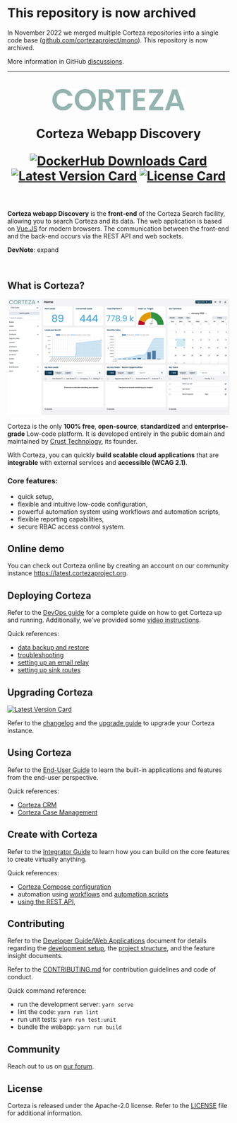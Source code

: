 <h1>This repository is now archived</h1>

In November 2022 we merged multiple Corteza repositories into a single code base ([github.com/cortezaproject/mono](https://github.com/cortezaproject/corteza)).
This repository is now archived.

More information in GitHub [discussions](https://github.com/orgs/cortezaproject/discussions/437).

----

<h1 align="center">
  <img width="300px" src=".github/assets/corteza_logo.svg" />
  <br />
  <p>Corteza Webapp Discovery</p>

  <div align="center">

  [![DockerHub Downloads Card](https://img.shields.io/docker/pulls/cortezaproject/corteza-webapp)](https://img.shields.io/docker/pulls/cortezaproject/corteza-webapp)
  [![Latest Version Card](https://img.shields.io/github/v/tag/cortezaproject/corteza-webapp-discovery?label=stable%20version)](https://img.shields.io/github/v/tag/cortezaproject/corteza-webapp-discovery?label=stable%20version)
  [![License Card](https://img.shields.io/github/license/cortezaproject/corteza-webapp-discovery)](https://img.shields.io/github/license/cortezaproject/corteza-webapp-discovery)

  </div>
</h1>

<br />

**Corteza webapp Discovery** is the **front-end** of the Corteza Search facility, allowing you to search Corteza and its data.
The web application is based on [Vue.JS](https://vuejs.org/) for modern browsers.
The communication between the front-end and the back-end occurs via the REST API and web sockets.

**DevNote**: expand

<br />

## What is Corteza?

<div align="center">
  <img style="max-height: 350px;" src=".github/assets/corteza_dashboard.png" />
</div>

Corteza is the only **100% free**, **open-source**, **standardized** and **enterprise-grade** Low-code platform.
It is developed entirely in the public domain and maintained by [Crust Technology](https://www.crust.tech/), its founder.

With Corteza, you can quickly **build scalable cloud applications** that are **integrable** with external services and **accessible (WCAG 2.1)**.

### Core features:

* quick setup,
* flexible and intuitive low-code configuration,
* powerful automation system using workflows and automation scripts,
* flexible reporting capabilities,
* secure RBAC access control system.

## Online demo

You can check out Corteza online by creating an account on our community instance https://latest.cortezaproject.org.

## Deploying Corteza

Refer to the [DevOps guide](https://docs.cortezaproject.org/corteza-docs/2022.3/devops-guide/index.html) for a complete guide on how to get Corteza up and running.
Additionally, we've provided some [video instructions](https://forum.cortezaproject.org/t/videos-on-how-to-set-up-corteza/91).

Quick references:

* [data backup and restore](https://docs.cortezaproject.org/corteza-docs/2022.3/devops-guide/maintenance/backups.html)
* [troubleshooting](https://docs.cortezaproject.org/corteza-docs/2022.3/devops-guide/troubleshooting/index.html)
* [setting up an email relay](https://docs.cortezaproject.org/corteza-docs/2022.3/devops-guide/email-relay.html)
* [setting up sink routes](https://docs.cortezaproject.org/corteza-docs/2022.3/devops-guide/sink-route.html)

## Upgrading Corteza

[![Latest Version Card](https://img.shields.io/github/v/tag/cortezaproject/corteza-webapp-discovery?label=latest%20stable%20version)](https://img.shields.io/github/v/tag/cortezaproject/corteza-webapp-discovery?label=latest%20stable%20version)

Refer to the [changelog](https://docs.cortezaproject.org/corteza-docs/2022.3/changelog/index.html) and the [upgrade guide](https://docs.cortezaproject.org/corteza-docs/2022.3/devops-guide/upgrade/index.html) to upgrade your Corteza instance.

## Using Corteza

Refer to the [End-User Guide](https://docs.cortezaproject.org/corteza-docs/2022.3/end-user-guide/index.html) to learn the built-in applications and features from the end-user perspective.

Quick references:

* [Corteza CRM](https://docs.cortezaproject.org/corteza-docs/2022.3/end-user-guide/crm/index.html)
* [Corteza Case Management](https://docs.cortezaproject.org/corteza-docs/2022.3/end-user-guide/case-management/index.html)

## Create with Corteza

Refer to the [Integrator Guide](https://docs.cortezaproject.org/corteza-docs/2022.3/integrator-guide/index.html) to learn how you can build on the core features to create virtually anything.

Quick references:

* [Corteza Compose configuration](https://docs.cortezaproject.org/corteza-docs/2022.3/integrator-guide/compose-configuration/index.html)
* automation using [workflows](https://docs.cortezaproject.org/corteza-docs/2022.3/integrator-guide/automation/workflows/index.html) and [automation scripts](https://docs.cortezaproject.org/corteza-docs/2022.3/integrator-guide/automation/automation-scripts/index.html)
* [using the REST API](https://docs.cortezaproject.org/corteza-docs/2022.3/integrator-guide/accessing-corteza/index.html),

## Contributing

Refer to the [Developer Guide/Web Applications](https://docs.cortezaproject.org/corteza-docs/2022.3/developer-guide/web-applications/index.html) document for details regarding the [development setup](https://docs.cortezaproject.org/corteza-docs/2022.3/developer-guide/web-applications/index.html#_development_setup), the [project structure](https://docs.cortezaproject.org/corteza-docs/2022.3/developer-guide/web-applications/structure.html), and the feature insight documents.

Refer to the [CONTRIBUTING.md](CONTRIBUTING.md) for contribution guidelines and code of conduct.

Quick command reference:

* run the development server: `yarn serve`
* lint the code: `yarn run lint`
* run unit tests: `yarn run test:unit`
* bundle the webapp: `yarn run build`

## Community

Reach out to us on [our forum](https://forum.cortezaproject.org/).

## License

Corteza is released under the Apache-2.0 license.
Refer to the [LICENSE](LICENSE) file for additional information.
